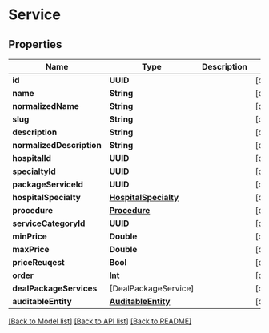# Service

## Properties
Name | Type | Description | Notes
------------ | ------------- | ------------- | -------------
**id** | **UUID** |  | [optional] 
**name** | **String** |  | [optional] 
**normalizedName** | **String** |  | [optional] 
**slug** | **String** |  | [optional] 
**description** | **String** |  | [optional] 
**normalizedDescription** | **String** |  | [optional] 
**hospitalId** | **UUID** |  | [optional] 
**specialtyId** | **UUID** |  | [optional] 
**packageServiceId** | **UUID** |  | [optional] 
**hospitalSpecialty** | [**HospitalSpecialty**](HospitalSpecialty.md) |  | [optional] 
**procedure** | [**Procedure**](Procedure.md) |  | [optional] 
**serviceCategoryId** | **UUID** |  | [optional] 
**minPrice** | **Double** |  | [optional] 
**maxPrice** | **Double** |  | [optional] 
**priceReuqest** | **Bool** |  | [optional] 
**order** | **Int** |  | [optional] 
**dealPackageServices** | [DealPackageService] |  | [optional] 
**auditableEntity** | [**AuditableEntity**](AuditableEntity.md) |  | [optional] 

[[Back to Model list]](../README.md#documentation-for-models) [[Back to API list]](../README.md#documentation-for-api-endpoints) [[Back to README]](../README.md)


